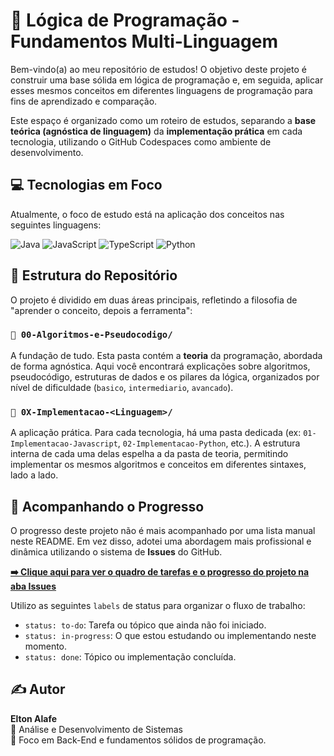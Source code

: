 # 🚀 Lógica de Programação - Fundamentos Multi-Linguagem

Bem-vindo(a) ao meu repositório de estudos! O objetivo deste projeto é construir uma base sólida em lógica de programação e, em seguida, aplicar esses mesmos conceitos em diferentes linguagens de programação para fins de aprendizado e comparação.

Este espaço é organizado como um roteiro de estudos, separando a **base teórica (agnóstica de linguagem)** da **implementação prática** em cada tecnologia, utilizando o GitHub Codespaces como ambiente de desenvolvimento.

## 💻 Tecnologias em Foco

Atualmente, o foco de estudo está na aplicação dos conceitos nas seguintes linguagens:

<p align="left">
  <img src="https://img.shields.io/badge/Java-ED8B00?style=for-the-badge&logo=openjdk&logoColor=white" alt="Java"/>
  <img src="https://img.shields.io/badge/JavaScript-F7DF1E?style=for-the-badge&logo=javascript&logoColor=black" alt="JavaScript"/>
  <img src="https://img.shields.io/badge/TypeScript-3178C6?style=for-the-badge&logo=typescript&logoColor=white" alt="TypeScript"/>
  <img src="https://img.shields.io/badge/Python-3776AB?style=for-the-badge&logo=python&logoColor=white" alt="Python"/>
</p>

## 📂 Estrutura do Repositório

O projeto é dividido em duas áreas principais, refletindo a filosofia de "aprender o conceito, depois a ferramenta":

### `📁 00-Algoritmos-e-Pseudocodigo/`

A fundação de tudo. Esta pasta contém a **teoria** da programação, abordada de forma agnóstica. Aqui você encontrará explicações sobre algoritmos, pseudocódigo, estruturas de dados e os pilares da lógica, organizados por nível de dificuldade (`basico`, `intermediario`, `avancado`).

### `📁 0X-Implementacao-<Linguagem>/`

A aplicação prática. Para cada tecnologia, há uma pasta dedicada (ex: `01-Implementacao-Javascript`, `02-Implementacao-Python`, etc.). A estrutura interna de cada uma delas espelha a da pasta de teoria, permitindo implementar os mesmos algoritmos e conceitos em diferentes sintaxes, lado a lado.

## 🎯 Acompanhando o Progresso

O progresso deste projeto não é mais acompanhado por uma lista manual neste README. Em vez disso, adotei uma abordagem mais profissional e dinâmica utilizando o sistema de **Issues** do GitHub.

**[➡️ Clique aqui para ver o quadro de tarefas e o progresso do projeto na aba Issues](https://github.com/eltonalafe/logica-programacao-multilang/issues)**

Utilizo as seguintes `labels` de status para organizar o fluxo de trabalho:
* `status: to-do`: Tarefa ou tópico que ainda não foi iniciado.
* `status: in-progress`: O que estou estudando ou implementando neste momento.
* `status: done`: Tópico ou implementação concluída.

## ✍️ Autor

**Elton Alafe**  
📘 Análise e Desenvolvimento de Sistemas  
💼 Foco em Back-End e fundamentos sólidos de programação.
